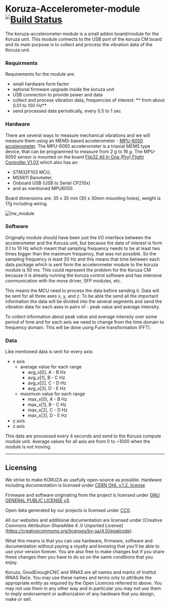 # Koruza-Accelerometer-module [![Build Status](https://travis-ci.org/IRNAS/koruza-accelerometer-module.svg?branch=master)](https://travis-ci.org/IRNAS/koruza-accelerometer-module)
The koruza-accelerometer-module is a small addon board/module for the Koruza unit. This module connects to the USB port of the koruza CM board and its main purpose is to collect and process the vibration data of the Koruza unit.

### Requirments
Requirements for the module are:
* small hardware form factor
* optional firmware upgrade inside the koruza unit
* USB connection to provide power and data
* collect and process vibration data, frequencies of interest: ** from about 0.01 to 100 Hz**
* send processed data periodically, every 0.5 to 1 sec


### Hardware
There are several ways to measure mechanical vibrations and we will measure them using an MEMS-based accelerometer - [MPU-6050 accelerometer](link1_accelerometer). The MPU-6050 accelerometer is a triaxial MEMS type device, that can be programmed to measure from 2 _g_ to 16 _g_. The MPU-6050 sensor is mounted on the board [Flip32 All In One (Pro) Flight Controller V1.03](link2_module) which also has an:
* STM32F103 MCU,
* MS5611 Barometer,
* Onboard USB (USB to Serial CP210x)
* and as mentioned MPU6050.

Board dimensions are: 35 x 35 mm (30 x 30mm mounting holes), weight is 17g including wiring.

![hw_module][link3_hw_image]

### Software
Originally module should have been just the I/O interface between the accelerometer and the Koruza unit, but because the data of interest is form 0.1 to 10 Hz which meant that sampling frequency needs to be at least two times bigger than the maximum frequency, that was not possible. So the sampling frequency is least 20 Hz and this means that time between each data package which is sent form the accelerometer module to the koruza module is 50 ms. This could represent the problem for the Koruza CM because it is already running the koruza control software and has intensive communication with the move driver, SFP modules, etc. 

This means the MCU need to process the data before sending it. Data will be sent for all three axes x, y, and z. To be able the send all the important information the data will be divided into the several segments and send the vibration data for each axes in pairs of - peak value and average intensity. 

To collect information about peak value and average intensity over some period of time and for each axis we need to change from the time domain to frequency domain. This will be done using Furie transformation (FFT).

### Data
Like mentioned data is sent for every axis:
* x axis
  * average value for each range
    * avg_x[0], A - B Hz
    * avg_x[1], B - C Hz
    * avg_x[2], C - D Hz
    * avg_x[3], D - E Hz
  * maximum value for each range
    * max_x[0], A - B Hz
    * max_x[1], B - C Hz
    * max_x[2], C - D Hz
    * max_x[3], D - E Hz
* y axis
* z axis


This data are processed every 4 seconds and send to the Koruza compute module unit. 
Average values for all axis are from 0 to ~1000 when the module is not moving. 

---

## Licensing

We strive to make KORUZA as usefully open-source as possible.
Hardware including documentation is licensed under [CERN OHL v.1.2. license](http://www.ohwr.org/licenses/cern-ohl/v1.2)

Firmware and software originating from the project is licensed under [GNU GENERAL PUBLIC LICENSE v3](http://www.gnu.org/licenses/gpl-3.0.en.html).

Open data generated by our projects is licensed under [CC0](https://creativecommons.org/publicdomain/zero/1.0/legalcode).

All our websites and additional documentation are licensed under [Creative Commons Attribution-ShareAlike 4 .0 Unported License] (https://creativecommons.org/licenses/by-sa/4.0/legalcode).

What this means is that you can use hardware, firmware, software and documentation without paying a royalty and knowing that you'll be able to use your version forever. You are also free to make changes but if you share these changes then you have to do so on the same conditions that you enjoy.

Koruza, GoodEnoughCNC and IRNAS are all names and marks of Institut IRNAS Rače. 
You may use these names and terms only to attribute the appropriate entity as required by the Open Licences referred to above. You may not use them in any other way and in particular you may not use them to imply endorsement or authorization of any hardware that you design, make or sell.

[link1_accelerometer]: <datasheet_link>
[link2_module]: <https://hobbyking.com/en_us/flip32-naze32-all-in-one-pro.html>
[link3_hw_image]: <https://github.com/IRNAS/koruza-accelerometer-module/blob/master/Pics/hardware_module.png.png>
[link4_segment_module]: <https://github.com/IRNAS/koruza-accelerometer-module/blob/master/Pics/segment_diagram.png>



